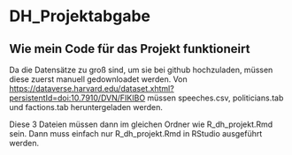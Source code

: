 # DH_Projektabgabe

## Wie mein Code für das Projekt funktioneirt

Da die Datensätze zu groß sind, um sie bei github hochzuladen, müssen diese zuerst manuell gedownloadet werden. Von https://dataverse.harvard.edu/dataset.xhtml?persistentId=doi:10.7910/DVN/FIKIBO müssen speeches.csv, politicians.tab und factions.tab heruntergeladen werden.

Diese 3 Dateien müssen dann im gleichen Ordner wie R_dh_projekt.Rmd sein. Dann muss einfach nur R_dh_projekt.Rmd in RStudio ausgeführt werden.
